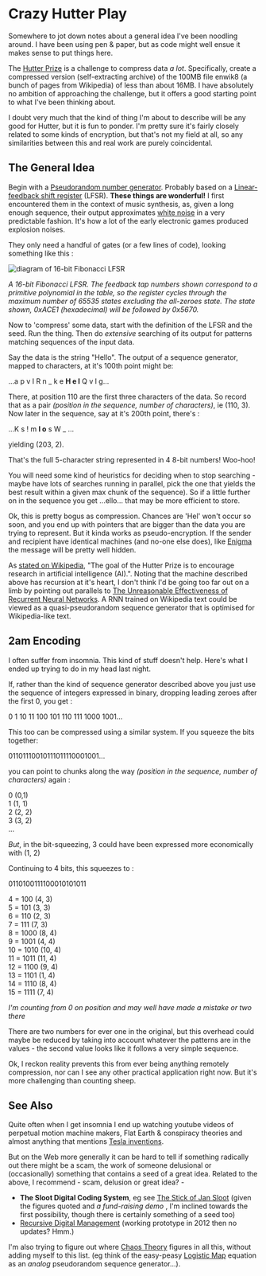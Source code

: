 # Crazy Hutter Play

Somewhere to jot down notes about a general idea I've been noodling around. I have been using pen & paper, but as code might well ensue it makes sense to put things here.

The [Hutter Prize](http://prize.hutter1.net/) is a challenge to compress data *a lot*. Specifically, create a compressed version (self-extracting archive) of the 100MB file enwik8 (a bunch of pages from Wikipedia) of less than about 16MB. I have absolutely no ambition of approaching the challenge, but it offers a good starting point to what I've been thinking about.

I doubt very much that the kind of thing I'm about to describe will be any good for Hutter, but it is fun to ponder. I'm pretty sure it's fairly closely related to some kinds of encryption, but that's not my field at all, so any similarities between this and real work are purely coincidental.

## The General Idea

Begin with a [Pseudorandom number generator](https://en.wikipedia.org/wiki/Pseudorandom_number_generator). Probably based on a [Linear-feedback shift register](https://en.wikipedia.org/wiki/Linear-feedback_shift_register) (LFSR). **These things are wonderful!** I first encountered them in the context of music synthesis, as, given a long enough sequence, their output approximates [white noise](https://en.wikipedia.org/wiki/White_noise) in a very predictable fashion. It's how a lot of the early electronic games produced explosion noises.

They only need a handful of gates (or a few lines of code), looking something like this :

![diagram of 16-bit Fibonacci LFSR](https://upload.wikimedia.org/wikipedia/commons/1/16/LFSR-F16.gif "16-bit Fibonacci LFSR")

*A 16-bit Fibonacci LFSR. The feedback tap numbers shown correspond to a primitive polynomial in the table, so the register cycles through the maximum number of 65535 states excluding the all-zeroes state. The state shown, 0xACE1 (hexadecimal) will be followed by 0x5670.*

Now to 'compress' some data, start with the definition of the LFSR and the seed. Run the thing. Then do *extensive* searching of its output for patterns matching sequences of the input data.

Say the data is the string "Hello". The output of a sequence generator, mapped to characters, at it's 100th point might be:

...a p v I R n _ k e **H e l** Q v l g...

There, at position 110 are the first three characters of the data. So record that as a pair *(position in the sequence, number of characters)*, ie (110, 3). Now later in the sequence, say at it's 200th point, there's :

...K  s ! m **l o** s W _ ...

yielding (203, 2).

That's the full 5-character string represented in 4 8-bit numbers! Woo-hoo!

You will need some kind of heuristics for deciding when to stop searching - maybe have lots of searches running in parallel, pick the one that yields the best result within a given max chunk of the sequence). So if a little further on in the sequence you get ...ello... that may be more efficient to store.

Ok, this is pretty bogus as compression. Chances are 'Hel' won't occur so soon, and you end up with pointers that are bigger than the data you are trying to represent. But it kinda works as pseudo-encryption. If the sender and recipient have identical machines (and no-one else does), like [Enigma](https://en.wikipedia.org/wiki/Enigma_machine) the message will be pretty well hidden.

As [stated on Wikipedia](https://en.wikipedia.org/wiki/Hutter_Prize), "The goal of the Hutter Prize is to encourage research in artificial intelligence (AI).". Noting that the machine described above has recursion at it's heart, I don't think I'd be going too far out on a limb by pointing out parallels to [The Unreasonable Effectiveness of Recurrent Neural Networks](http://karpathy.github.io/2015/05/21/rnn-effectiveness/). A
 RNN trained on Wikipedia text could be viewed as a quasi-pseudorandom sequence generator that is optimised for Wikipedia-like text.

## 2am Encoding

I often suffer from insomnia. This kind of stuff doesn't help. Here's what I ended up trying to do in my head last night.

If, rather than the kind of sequence generator described above you just use the sequence of integers expressed in binary, dropping leading zeroes after the first 0, you get :

0 1 10 11 100 101 110 111 1000 1001...

This too can be compressed using a similar system. If you squeeze the bits together:

01101110010111011110001001...

you can point to chunks along the way *(position in the sequence, number of characters)* again :

0 (0,1)  
1 (1, 1)  
2 (2, 2)  
3 (3, 2)  
...

*But*, in the bit-squeezing, 3 could have been expressed more economically with (1, 2)

Continuing to 4 bits, this squeezes to :

0110100111100010101011

4 = 100 (4, 3)  
5 = 101 (3, 3)  
6 = 110 (2, 3)  
7 = 111 (7, 3)  
8 = 1000 (8, 4)  
9 = 1001 (4, 4)  
10 = 1010 (10, 4)  
11 = 1011 (11, 4)  
12 = 1100 (9, 4)  
13 = 1101 (1, 4)  
14 = 1110 (8, 4)  
15 = 1111 (7, 4)

*I'm counting from 0 on position and may well have made a mistake or two there*

There are two numbers for ever one in the original, but this overhead could maybe be reduced by taking into account whatever the patterns are in the values - the second value looks like it follows a very simple sequence.

Ok, I reckon reality prevents this from ever being anything remotely  compression, nor can I see any other practical application right now. But it's more challenging than counting sheep.  

## See Also

Quite often when I get insomnia I end up watching youtube videos of perpetual motion machine makers, Flat Earth & conspiracy theories and almost anything that mentions [Tesla inventions](https://www.youtube.com/results?search_query=tesla+inventions).

But on the Web more generally it can be hard to tell if something radically out there might be a scam, the work of someone delusional or (occasionally) something that contains a seed of a great idea. Related to the above, I recommend - scam, delusion or great idea? -

  * **The Sloot Digital Coding System**, eg see [The Stick of Jan Sloot](http://www.spronck.net/sloot.html) (given the figures quoted and *a fund-raising demo* , I'm inclined towards the first possibility, though there is certainly something of a seed too)
  * [Recursive Digital Management](http://www.recursivedigital.com/) (working prototype in 2012 then no updates? Hmm.)

I'm also trying to figure out where [Chaos Theory](https://en.wikipedia.org/wiki/Chaos_theory) figures in all this, without adding myself to this list. (eg think of the easy-peasy [Logistic Map](https://en.wikipedia.org/wiki/Logistic_map) equation as an *analog* pseudorandom sequence generator...).
